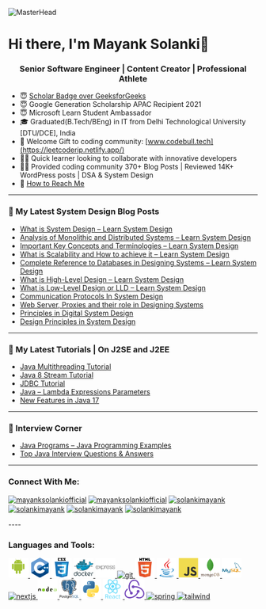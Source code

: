 ![MasterHead](https://1.bp.blogspot.com/-7A4WynwLsMw/XbBpCXG8fHI/AAAAAAAAMt4/uOa1bpLskYgrwGbllhSu2SDj_Mig8SXJQCLcBGAsYHQ/s1600/2000_600px.gif)

# Hi there, I'm Mayank Solanki👋 

<h3 align="center">Senior Software Engineer | Content Creator | Professional Athlete </h1>

<!--Intro Bio-->
- 😇 <a href = "https://media.geeksforgeeks.org/authuser-badges/445edc09b283f76cf0aa580c8edc0658b429577649a10a38016496f2fdc0c1cb.png">Scholar Badge over GeeksforGeeks</a>
- 😇 Google Generation Scholarship APAC Recipient 2021
- 😇 Microsoft Learn Student Ambassador
- 🎓 Graduated(B.Tech/BEng) in IT from Delhi Technological University [DTU/DCE], India
- 🌱 Welcome Gift to coding community: [www.codebull.tech](https://leetcoderip.netlify.app/)
- 👨‍💻 Quick learner looking to collaborate with innovative developers
- 👨‍💻 Provided coding community 370+ Blog Posts | Reviewed 14K+ WordPress posts | DSA & System Design
- </a> 🦧 <a href = "https://linktr.ee/mayanksolankiofficial"> How to Reach Me</a>
---
### 📕 My Latest System Design Blog Posts 
<!-- BLOG-POST-LIST:START -->
- [What is System Design – Learn System Design](https://www.geeksforgeeks.org/what-is-system-design-learn-system-design/)
- [Analysis of Monolithic and Distributed Systems – Learn System Design](https://www.geeksforgeeks.org/analysis-of-monolithic-and-distributed-systems-learn-system-design/)
- [Important Key Concepts and Terminologies – Learn System Design](https://www.geeksforgeeks.org/important-key-concepts-and-terminologies-learn-system-design/)
- [What is Scalability and How to achieve it – Learn System Design](https://www.geeksforgeeks.org/what-is-scalability-and-how-to-achieve-it-learn-system-design/)
- [Complete Reference to Databases in Designing Systems – Learn System Design](https://www.geeksforgeeks.org/complete-reference-to-databases-in-designing-systems/)
- [What is High-Level Design – Learn System Design](https://www.geeksforgeeks.org/what-is-high-level-design-learn-system-design/)
- [What is Low-Level Design or LLD – Learn System Design](https://www.geeksforgeeks.org/what-is-low-level-design-or-lld-learn-system-design/)
- [Communication Protocols In System Design](https://www.geeksforgeeks.org/communication-protocols-in-system-design/)
- [Web Server, Proxies and their role in Designing Systems](https://www.geeksforgeeks.org/web-server-proxies-and-their-role-in-designing-systems/)
- [Principles in Digital System Design](https://www.geeksforgeeks.org/principles-in-digital-system-design/)
- [Design Principles in System Design](https://www.geeksforgeeks.org/design-principles-in-system-design/)
<!-- BLOG-POST-LIST:END -->
---
<!-- TUTORIALS-POST-LIST:START -->
### 📕 My Latest Tutorials | On J2SE and J2EE 
- <a href= "https://www.geeksforgeeks.org/java-multithreading-tutorial/">Java Multithreading Tutorial</a>
- <a href = "https://www.geeksforgeeks.org/java-8-stream-tutorial/">Java 8 Stream Tutorial</a>
- <a href = "https://www.geeksforgeeks.org/jdbc-tutorial/">JDBC Tutorial</a>
- <a href="https://www.geeksforgeeks.org/java-lambda-expressions-parameters/">Java – Lambda Expressions Parameters</a>
- <a href= "https://www.geeksforgeeks.org/jdk-17-new-features-in-java-17/">New Features in Java 17 </a>
<!--TUTORIALS-POST-LIST:END -->
---
### 📕 Interview Corner
- <a href= "https://www.geeksforgeeks.org/java-programming-examples/">Java Programs – Java Programming Examples</a>
- <a href = "https://www.geeksforgeeks.org/top-20-java-multithreading-interview-questions-answers/">Top Java Interview Questions & Answers</a>
---
<!--Connect with me-->
<h3 align="left">Connect With Me:</h3>
<p align="left">
  <a
    href="https://linkedin.com/in/mayanksolankiofficial"
    target="blank"
    title="LinkedIn"
    ><img
      align="center"
      src="https://raw.githubusercontent.com/rahuldkjain/github-profile-readme-generator/master/src/images/icons/Social/linked-in-alt.svg"
      alt="mayanksolankiofficial"
      height="30"
      width="40"
  /></a>
  <a
    href="https://codesandbox.com/mayanksolankiofficial"
    target="blank"
    title="CodeSandbox"
    ><img
      align="center"
      src="https://raw.githubusercontent.com/rahuldkjain/github-profile-readme-generator/master/src/images/icons/Social/codesandbox.svg"
      alt="mayanksolankiofficial"
      height="30"
      width="40"
  /></a>
  <a
    href="https://www.codechef.com/users/solankimayank"
    target="blank"
    title="Codechef"
    ><img
      align="center"
      src="https://cdn.jsdelivr.net/npm/simple-icons@3.1.0/icons/codechef.svg"
      alt="solankimayank"
      height="30"
      width="40"
  /></a>
  <a
    href="https://www.hackerrank.com/solankimayank"
    target="blank"
    title="HackerRank"
    ><img
      align="center"
      src="https://raw.githubusercontent.com/rahuldkjain/github-profile-readme-generator/master/src/images/icons/Social/hackerrank.svg"
      alt="solankimayank"
      height="30"
      width="40"
  /></a>
  <a
    href="https://www.leetcode.com/solankimayank"
    target="blank"
    title="Leetcode"
    ><img
      align="center"
      src="https://raw.githubusercontent.com/rahuldkjain/github-profile-readme-generator/master/src/images/icons/Social/leet-code.svg"
      alt="solankimayank"
      height="30"
      width="40"
  /></a>
  <a
    href="https://auth.geeksforgeeks.org/user/solankimayank"
    target="blank"
    title="GeeksforGeeks"
    ><img
      align="center"
      src="https://raw.githubusercontent.com/rahuldkjain/github-profile-readme-generator/master/src/images/icons/Social/geeks-for-geeks.svg"
      alt="solankimayank"
      height="30"
      width="40"
  /></a>
</p>
----
<!--Languages And Tools-->
<h3 align="left">Languages and Tools:</h3>
<p align="left">
  <a href="https://developer.android.com" target="_blank" rel="noreferrer">
    <img
      src="https://raw.githubusercontent.com/devicons/devicon/master/icons/android/android-original-wordmark.svg"
      alt="android"
      width="40"
      height="40"
    />
  </a>
  <a href="https://www.w3schools.com/cpp/" target="_blank" rel="noreferrer">
    <img
      src="https://raw.githubusercontent.com/devicons/devicon/master/icons/cplusplus/cplusplus-original.svg"
      alt="cplusplus"
      width="40"
      height="40"
    />
  </a>
  <a href="https://www.w3schools.com/css/" target="_blank" rel="noreferrer">
    <img
      src="https://raw.githubusercontent.com/devicons/devicon/master/icons/css3/css3-original-wordmark.svg"
      alt="css3"
      width="40"
      height="40"
    />
  </a>
  <a href="https://www.docker.com/" target="_blank" rel="noreferrer">
    <img
      src="https://raw.githubusercontent.com/devicons/devicon/master/icons/docker/docker-original-wordmark.svg"
      alt="docker"
      width="40"
      height="40"
    />
  </a>
  <a href="https://expressjs.com" target="_blank" rel="noreferrer">
    <img
      src="https://raw.githubusercontent.com/devicons/devicon/master/icons/express/express-original-wordmark.svg"
      alt="express"
      width="40"
      height="40"
    />
  </a>
  <a href="https://git-scm.com/" target="_blank" rel="noreferrer">
    <img
      src="https://www.vectorlogo.zone/logos/git-scm/git-scm-icon.svg"
      alt="git"
      width="40"
      height="40"
    />
  </a>
  <a href="https://www.w3.org/html/" target="_blank" rel="noreferrer">
    <img
      src="https://raw.githubusercontent.com/devicons/devicon/master/icons/html5/html5-original-wordmark.svg"
      alt="html5"
      width="40"
      height="40"
    />
  </a>
  <a href="https://www.java.com" target="_blank" rel="noreferrer">
    <img
      src="https://raw.githubusercontent.com/devicons/devicon/master/icons/java/java-original.svg"
      alt="java"
      width="40"
      height="40"
    />
  </a>
  <a
    href="https://developer.mozilla.org/en-US/docs/Web/JavaScript"
    target="_blank"
    rel="noreferrer"
  >
    <img
      src="https://raw.githubusercontent.com/devicons/devicon/master/icons/javascript/javascript-original.svg"
      alt="javascript"
      width="40"
      height="40"
    />
  </a>
  <a href="https://www.mongodb.com/" target="_blank" rel="noreferrer">
    <img
      src="https://raw.githubusercontent.com/devicons/devicon/master/icons/mongodb/mongodb-original-wordmark.svg"
      alt="mongodb"
      width="40"
      height="40"
    />
  </a>
  <a href="https://www.mysql.com/" target="_blank" rel="noreferrer">
    <img
      src="https://raw.githubusercontent.com/devicons/devicon/master/icons/mysql/mysql-original-wordmark.svg"
      alt="mysql"
      width="40"
      height="40"
    />
  </a>
  <a href="https://nextjs.org/" target="_blank" rel="noreferrer">
    <img
      src="https://cdn.worldvectorlogo.com/logos/nextjs-2.svg"
      alt="nextjs"
      width="40"
      height="40"
    />
  </a>
  <a href="https://nodejs.org" target="_blank" rel="noreferrer">
    <img
      src="https://raw.githubusercontent.com/devicons/devicon/master/icons/nodejs/nodejs-original-wordmark.svg"
      alt="nodejs"
      width="40"
      height="40"
    />
  </a>
  <a href="https://www.postgresql.org" target="_blank" rel="noreferrer">
    <img
      src="https://raw.githubusercontent.com/devicons/devicon/master/icons/postgresql/postgresql-original-wordmark.svg"
      alt="postgresql"
      width="40"
      height="40"
    />
  </a>
  <a href="https://www.python.org" target="_blank" rel="noreferrer">
    <img
      src="https://raw.githubusercontent.com/devicons/devicon/master/icons/python/python-original.svg"
      alt="python"
      width="40"
      height="40"
    />
  </a>
  <a href="https://reactjs.org/" target="_blank" rel="noreferrer">
    <img
      src="https://raw.githubusercontent.com/devicons/devicon/master/icons/react/react-original-wordmark.svg"
      alt="react"
      width="40"
      height="40"
    />
  </a>
  <a href="https://redux.js.org" target="_blank" rel="noreferrer">
    <img
      src="https://raw.githubusercontent.com/devicons/devicon/master/icons/redux/redux-original.svg"
      alt="redux"
      width="40"
      height="40"
    />
  </a>
  <a href="https://spring.io/" target="_blank" rel="noreferrer">
    <img
      src="https://www.vectorlogo.zone/logos/springio/springio-icon.svg"
      alt="spring"
      width="40"
      height="40"
    />
  </a>
  <a href="https://tailwindcss.com/" target="_blank" rel="noreferrer">
    <img
      src="https://www.vectorlogo.zone/logos/tailwindcss/tailwindcss-icon.svg"
      alt="tailwind"
      width="40"
      height="40"
    />
  </a>
</p>

<!--Last 3 box
<p>
  <img
    align="center"
    src="https://github-readme-stats.vercel.app/api/top-langs?username=mayanksolankiofficial&show_icons=true&locale=en&layout=compact"
    alt="mayanksolankiofficial"
  />
</p>

<p>
  &nbsp;<img
    align="center"
    src="https://github-readme-stats.vercel.app/api?username=mayanksolankiofficial&show_icons=true&locale=en"
    alt="mayanksolankiofficial"
  />
</p>


<p>
  <img
    align="center"
    src="https://github-readme-streak-stats.herokuapp.com/?user=mayanksolankiofficial&"
    alt="mayanksolankiofficial"
  />
</p>

-->
